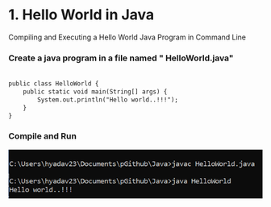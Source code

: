 # 1. Hello World in Java

Compiling and Executing a Hello World Java Program in Command Line 

### Create a java program in a file named " HelloWorld.java"

```text

public class HelloWorld {
    public static void main(String[] args) {
        System.out.println("Hello world..!!!");
    }
}
```

### Compile and Run

![](../.gitbook/assets/image%20%287%29%20%282%29.png)





